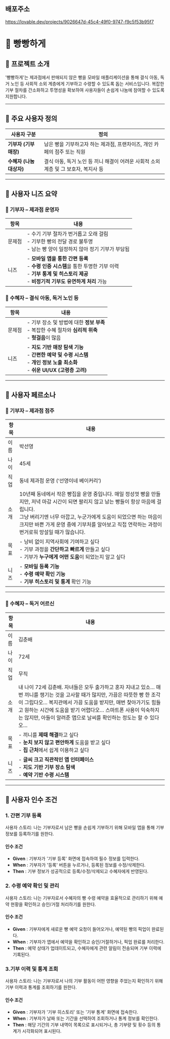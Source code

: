 ## 배포주소
https://lovable.dev/projects/9026647d-45c4-49f0-9747-f9c5f53b95f7

# 🧁 빵빵하게

## 📌 프로젝트 소개
'빵빵하게'는 제과점에서 판매되지 않은 빵을 모바일 애플리케이션을 통해 결식 아동, 독거 노인 등 사회적 소외 계층에게 기부하고 수령할 수 있도록 돕는 서비스입니다. 복잡한 기부 절차를 간소화하고 투명성을 확보하여 사용자들이 손쉽게 나눔에 참여할 수 있도록 지원합니다.

---

## 👥 주요 사용자 정의

| 사용자 구분 | 정의 |
| --- | --- |
| **기부자 (기부 매장)** | 남은 빵을 기부하고자 하는 제과점, 프랜차이즈, 개인 카페의 점주 또는 직원 |
| **수혜자 (나눔 대상자)** | 결식 아동, 독거 노인 등 끼니 해결이 어려운 사회적 소외 계층 및 그 보호자, 복지사 등 |

---

## 🎯 사용자 니즈 요약

### 🧁 기부자 – 제과점 운영자

| 항목 | 내용 |
| --- | --- |
| 문제점 | - 수기 기부 절차가 번거롭고 오래 걸림<br>- 기부한 빵의 전달 경로 불투명<br>- 남는 빵 양이 일정하지 않아 정기 기부가 부담됨 |
| 니즈 | - **모바일 앱을 통한 간편 등록**<br>- **수령 인증 시스템**을 통한 투명한 기부 이력<br>- **기부 통계 및 히스토리 제공**<br>- **비정기적 기부도 유연하게 처리** 가능 |

### 🥖 수혜자 – 결식 아동, 독거 노인 등

| 항목 | 내용 |
| --- | --- |
| 문제점 | - 기부 장소 및 방법에 대한 **정보 부족**<br>- 복잡한 수혜 절차와 **심리적 위축**<br>- **헛걸음**이 많음 |
| 니즈 | - **지도 기반 매장 탐색 기능**<br>- **간편한 예약 및 수령 시스템**<br>- **개인 정보 노출 최소화**<br>- **쉬운 UI/UX (고령층 고려)** |

---

## 👤 사용자 페르소나

### 🧁 기부자 – 제과점 점주

| 항목 | 내용 |
| --- | --- |
| 이름 | 박선영 |
| 나이 | 45세 |
| 직업 | 동네 제과점 운영 (‘선영이네 베이커리’) |
| 소개 | 10년째 동네에서 작은 빵집을 운영 중입니다. 매일 정성껏 빵을 만들지만, 저녁 마감 시간이 되면 팔리지 않고 남는 빵들이 항상 마음에 걸립니다. <br/>그냥 버리기엔 너무 아깝고, 누군가에게 도움이 되었으면 하는 마음이 크지만 바쁜 가게 운영 중에 기부처를 알아보고 직접 연락하는 과정이 번거로워 망설일 때가 많습니다. |
| 목표 | - 낭비 없이 지역사회에 기여하고 싶다<br>- 기부 과정을 **간단하고 빠르게** 만들고 싶다<br>- 기부가 **누구에게 어떤 도움**이 되었는지 알고 싶다 |
| 니즈 | - **모바일 등록 기능**<br>- **수령 예약 확인 기능**<br>- **기부 히스토리 및 통계** 확인 기능 |

---

### 🥖 수혜자 – 독거 어르신

| 항목 | 내용 |
| --- | --- |
| 이름 | 김춘배 |
| 나이 | 72세 |
| 직업 | 무직 |
| 소개 | 내 나이 72세 김춘배. 자녀들은 모두 출가하고 혼자 지내고 있소… 매번 끼니를 챙기는 것을 고사할 때가 많지만, 가끔은 따뜻한 빵 한 조각이 그립다오… 복지관에서 가끔 도움을 받지만, 매번 찾아가기도 힘들고 원하는 시간에 도움을 받기 어렵다오… 스마트폰 사용이 익숙하지는 않지만, 아들이 알려준 앱으로 날씨를 확인하는 정도는 할 수 있다오… |
| 목표 | - 끼니를 **제때 해결**하고 싶다<br>- **눈치 보지 않고 편안하게** 도움을 받고 싶다<br>- **집 근처**에서 쉽게 이용하고 싶다 |
| 니즈 | - **글씨 크고 직관적인 앱 인터페이스**<br>- **지도 기반 기부 장소 탐색**<br>- **예약 기반 수령 시스템** |

---

## 📌 사용자 인수 조건
### 1. 간편 기부 등록
사용자 스토리: 나는 기부자로서 남은 빵을 손쉽게 기부하기 위해 모바일 앱을 통해 기부 정보를 등록하기를 원한다.
#### 인수 조건
+ **Given** : 기부자가 '기부 등록' 화면에 접속하여 필수 정보를 입력한다.
+ **When** : 기부자가 '등록' 버튼을 누르거나, 등록된 정보를 수정/삭제한다.
+ **Then** : 기부 정보가 성공적으로 등록/수정/삭제되고 수혜자에게 반영된다.

### 2. 수령 예약 확인 및 관리
사용자 스토리: 나는 기부자로서 수혜자의 빵 수령 예약을 효율적으로 관리하기 위해 예약 현황을 확인하고 승인/거절 처리하기를 원한다.

#### 인수 조건
+ **Given** : 기부자에게 새로운 빵 예약 요청이 들어오거나, 예약된 빵의 픽업이 완료된다.
+ **When** : 기부자가 앱에서 예약을 확인하고 승인/거절하거나, 픽업 완료를 처리한다.
+ **Then** : 예약 상태가 업데이트되고, 수혜자에게 관련 알림이 전송되며 기부 이력에 기록된다.

### 3.기부 이력 및 통계 조회
사용자 스토리: 나는 기부자로서 나의 기부 활동이 어떤 영향을 주었는지 확인하기 위해 기부 이력과 통계를 조회하기를 원한다.

#### 인수 조건
+ **Given** : 기부자가 '기부 히스토리' 또는 '기부 통계' 화면에 접속한다.
+ **When** : 기부자가 날짜 또는 기간을 선택하여 조회하거나 통계 정보를 확인한다.
+ **Then** : 해당 기간의 기부 내역이 목록으로 표시되거나, 총 기부량 및 횟수 등의 통계가 시각화되어 표시된다.


